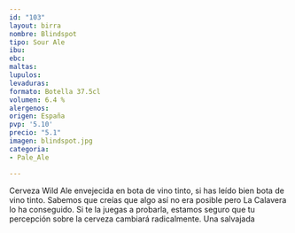 ```yaml
---
id: "103"
layout: birra
nombre: Blindspot
tipo: Sour Ale
ibu: 
ebc: 
maltas: 
lupulos: 
levaduras: 
formato: Botella 37.5cl
volumen: 6.4 %
alergenos: 
origen: España
pvp: '5.10'
precio: "5.1"
imagen: blindspot.jpg
categoria:
- Pale_Ale

---
```

Cerveza Wild Ale envejecida en bota de vino tinto, si has leído bien bota de vino tinto. Sabemos que creías que algo así no era posible pero La Calavera lo ha conseguido. Si te la juegas a probarla, estamos seguro que tu percepción sobre la cerveza cambiará radicalmente. Una salvajada